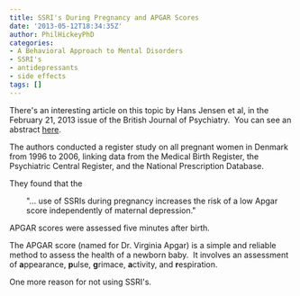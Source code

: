 ```yaml
---
title: SSRI's During Pregnancy and APGAR Scores
date: '2013-05-12T18:34:35Z'
author: PhilHickeyPhD
categories:
- A Behavioral Approach to Mental Disorders
- SSRI's
- antidepressants
- side effects
tags: []
---
```


There's an interesting article on this topic by Hans Jensen et al, in the February 21, 2013 issue of the British Journal of Psychiatry.  You can see an abstract <a href="http://bjp.rcpsych.org/content/early/2013/02/11/bjp.bp.112.115931.abstract">here</a>.

The authors conducted a register study on all pregnant women in Denmark from 1996 to 2006, linking data from the Medical Birth Register, the Psychiatric Central Register, and the National Prescription Database.

They found that the
<p style="padding-left: 30px;">"… use of SSRIs during pregnancy increases the risk of a low Apgar score independently of maternal depression."</p>
APGAR scores were assessed five minutes after birth.

The APGAR score (named for Dr. Virginia Apgar) is a simple and reliable method to assess the health of a newborn baby.  It involves an assessment of <b>a</b>ppearance, <b>p</b>ulse, <b>g</b>rimace, <b>a</b>ctivity, and <b>r</b>espiration.

One more reason for not using SSRI's.

&nbsp;